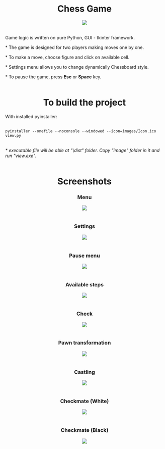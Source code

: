 <h1 align="center">Chess Game</h1>

<p align="center"> 
<img src="/images/Preview/Logo.png">
<br><br>

<p align="left"> Game logic is written on pure Python, GUI - tkinter framework.
<p align="left"> * The game is designed for two players making moves one by one.
<p align="left"> * To make a move, choose figure and click on available cell.
<p align="left"> * Settings menu allows you to change dynamically Chessboard style.
<p align="left"> * To pause the game, press <b>Esc</b> or <b>Space</b> key.
<br><br>
 
<h1 align="center">To build the project</h1>
With installed pyinstaller:
<br><br>

```
pyinstaller --onefile --noconsole --windowed --icon=images/Icon.ico view.py 
```

<br>
<i>* executable file will be able at "\dist" folder. Copy "image" folder in it and run "view.exe".</i>
<br><br>


<h1 align="center">Screenshots</h1>

<h3 align="center">Menu</h3>
<p align="center"> 
<img src="/images/Preview/Menu.JPG">
<br><br>

<h3 align="center">Settings</h3>
<p align="center"> 
<img src="/images/Preview/Settings.JPG">
<br><br>

<h3 align="center">Pause menu</h3>
<p align="center"> 
<img src="/images/Preview/Pause.JPG">
<br><br>
  
<h3 align="center">Available steps</h3>
<p align="center"> 
<img src="/images/Preview/Game.JPG">
<br><br>
  
<h3 align="center">Check</h3>
<p align="center"> 
<img src="/images/Preview/Check.JPG">
<br><br>  

<h3 align="center">Pawn transformation</h3>
<p align="center"> 
<img src="/images/Preview/Pawn_transform.JPG">
<br><br> 

<h3 align="center">Сastling</h3>
<p align="center"> 
<img src="/images/Preview/Сastling.JPG">
<br><br> 

<h3 align="center">Checkmate (White)</h3>
<p align="center"> 
<img src="/images/Preview/Checkmate_white.JPG">
<br><br> 

<h3 align="center">Checkmate (Black)</h3>
<p align="center"> 
<img src="/images/Preview/Checkmate_black.JPG">

